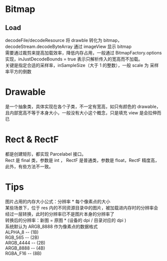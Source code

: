 # Bitmap
## Load
decodeFile/decodeResource 将 drawble 转化为 bitmap，decodeStream.decodeByteArray 通过 imageView 显示 bitmap  
需要通过裁剪来提高加载效率，降低内存占用，一般通过 BitmapFactory.options 实现，inJustDecodeBounds = true 表示只解析传入的宽高而不加载。  
关键是指定合适的采样率，inSampleSize（大于 1 的整数），一般 scale 为 采样率平方的倒数
# Drawable
是一个抽象类，具体实现在各个子类，不一定有宽高，如只有颜色的 drawable，且内部宽高不等于本身大小，一般没有大小这个概念，只是填充 view 是会拉伸而已
# Rect & RectF
都是创建矩形，都实现 Parcelabel 接口。   
Rect 是 final 类，参数是 int ， RectF 是普通类，参数是 float，RectF 精度高，此外，有些方法不一致。
# Tips
图片占用的内存大小公式：分辨率 * 每个像素点的大小  
某些场景下，位于 res 内的不同资源目录中的图片，被加载进内存时的分辨率会经过一层转换，此时的分辨率已不是图片本身的分辨率了  
转换后的分辨率：新图 = 原图 * (设备的 dpi / 目录对应的 dpi )     
系统默认为 ARGB_8888 作为像素点的数据格式  
ALPHA_8 -- (1B)  
RGB_565 -- (2B)  
ARGB_4444 -- (2B)  
ARGB_8888 -- (4B)  
RGBA_F16 -- (8B)  
